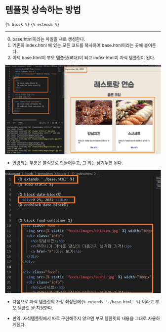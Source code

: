 # 템플릿 상속하는 방법
`{% block %}`
`{% extends %}`
<hr>

0. base.html이라는 파일을 새로 생성한다.
1. 기존의 index.html 에 있는 모든 코드를 복사하여 base.html이라는 곳에 붙여준다.
2. 이제 base.html이 부모 템플릿(뼈대)이 되고 index.html이 자식 템플릿이 된다.

![2](./template_inheritance.assets/%ED%99%94%EB%A9%B4%20%EC%BA%A1%EC%B2%98%202022-09-24%20184229.jpg)

* 변경되는 부분은 블럭으로 만들어주고, 그 외는 남겨두면 된다.

![3](./template_inheritance.assets/%ED%99%94%EB%A9%B4%20%EC%BA%A1%EC%B2%98%202022-09-24%20185323.jpg)
* 다음으로 자식 템플릿의 가장 최상단에`{% extends './base.html' %}` 이라고 부모 템플릿 을 지정한다.

* 만약, 자식템플릿에서 따로 구현해주지 않으면 부모 템플릿의 내용을 그대로 사용하게된다.